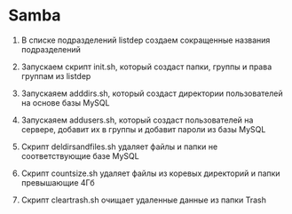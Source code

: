 # Samba

1. В списке подразделений listdep создаем сокращенные названия подразделений
2. Запускаем скрипт init.sh, который создаст папки, группы и права группам из listdep
3. Запускаяем adddirs.sh, который создаст директории пользователей на основе базы MySQL
4. Запускаяем addusers.sh, который создаст пользователей на сервере, добавит их в группы и добавит пароли из базы MySQL

5. Скрипт deldirsandfiles.sh удаляет файлы и папки не соответствующие базе MySQL
6. Скрипт countsize.sh удаляет файлы из коревых директорий и папки превышающие 4Гб
7. Скрипт cleartrash.sh очищает удаленные данные из папки Trash